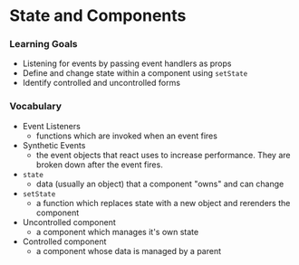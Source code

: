 # State and Components



### Learning Goals

- Listening for events by passing event handlers as props
- Define and change state within a component using `setState`
- Identify controlled and uncontrolled forms



### Vocabulary

* Event Listeners
  * functions which are invoked when an event fires
* Synthetic Events
  * the event objects that react uses to increase performance. They are broken down after the event fires.
* `state`
  * data (usually an object) that a component "owns" and can change
* `setState`
  * a function which replaces state with a new object and rerenders the component
* Uncontrolled component 
  * a component which manages it's own state
* Controlled component
  * a component whose data is managed by a parent
